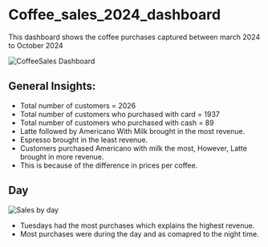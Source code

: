 # Coffee_sales_2024_dashboard

This dashboard shows the coffee purchases captured between march 2024 to October 2024 

![CoffeeSales Dashboard](https://github.com/user-attachments/assets/ebf4460c-a1c1-454c-83b8-b1ec7c6a115b)

## General Insights:
- Total number of customers = 2026
- Total number of customers who purchased with card = 1937
- Total number of customers who purchased with cash = 89 
- Latte followed by Americano With Milk brought in the most revenue.
- Espresso brought in the least revenue.
- Customers purchased Americano with milk the most, However, Latte brought in more revenue. 
- This is because of the difference in prices per coffee.

## Day

![Sales by day](https://github.com/user-attachments/assets/ea7fd8c0-476a-495a-af16-e7497b4b7d27)

- Tuesdays had the most purchases which explains the highest revenue.
- Most purchases were during the day and as comapred to the night time.
